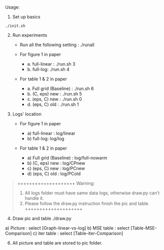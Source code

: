Usage:

1. Set up basics

```shell
./init.sh
```

2. Run experiments
    * Run all the following setting : ./runall

    * For figure 1 in paper
        * a. full-linear : ./run.sh 3
        * b. full-log: ./run.sh 4

    * For table 1 & 2 in paper
        * a. Full grid (Baseline) : ./run.sh 6
        * b. (C, eps) new : ./run.sh 5
        * c. (eps, C) new : ./run.sh 0
        * d. (eps, C) old : ./run.sh 1


3. Logs' location

    * For figure 1 in paper
        * a) full-linear : log/linear
        * b) full-log: log/log

    * For table 1 & 2 in paper
        * a) Full grid (Baseline) : log/full-nowarm
        * b) (C, eps) new : log/CPnew
        * c) (eps, C) new : log/PCnew
        * d) (eps, C) old : log/PCold

>++++++++++++++++++++
>Warning:
>1. All logs folder must have same data logs, otherwise draw.py can't handle it.
>2. Please follow the draw.py instruction finish the pic and table.
>++++++++++++++++++++

4. Draw pic and table
./draw.py

a) Picture : select [Graph-linear-vs-log]
b) MSE table : select [Table-MSE-Comparison]
c) iter table : select [Table-iter-Comparison]

6. All picture and table are stored to pic folder.
